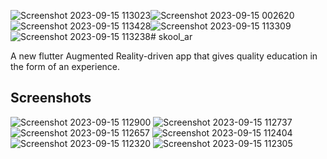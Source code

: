 ![Screenshot 2023-09-15 113023](https://github.com/KazunguDev/skool_ar/assets/88532016/053b7579-f560-498d-9654-1aaaf896700b)![Screenshot 2023-09-15 002620](https://github.com/KazunguDev/skool_ar/assets/88532016/d134b64d-bd4c-447d-823f-9597a7485501)![Screenshot 2023-09-15 113428](https://github.com/KazunguDev/skool_ar/assets/88532016/003ba214-42c9-4553-9c7b-ecb296e92b94)![Screenshot 2023-09-15 113309](https://github.com/KazunguDev/skool_ar/assets/88532016/09de971a-abb3-4697-bc11-e4a2f63b0d4f)![Screenshot 2023-09-15 113238](https://github.com/KazunguDev/skool_ar/assets/88532016/e0e2ee85-f91b-4aa3-ad01-1e1cbd160d16)# skool_ar

A new flutter Augmented Reality-driven app that gives quality education in the form of an experience.

## Screenshots

![Screenshot 2023-09-15 112900](https://github.com/KazunguDev/skool_ar/assets/88532016/ac6ff0e8-ab73-4e48-ab2c-ed24204e830a)
![Screenshot 2023-09-15 112737](https://github.com/KazunguDev/skool_ar/assets/88532016/aa6fc4b4-70e1-4f17-bf53-504075e00695)
![Screenshot 2023-09-15 112657](https://github.com/KazunguDev/skool_ar/assets/88532016/280c2577-8470-48ad-942a-87000be39d5a)
![Screenshot 2023-09-15 112404](https://github.com/KazunguDev/skool_ar/assets/88532016/e3663d17-fc2e-49ec-b993-1590d6b07787)
![Screenshot 2023-09-15 112320](https://github.com/KazunguDev/skool_ar/assets/88532016/d398a99b-9f56-4a5a-b059-e4fb1187d8b2)
![Screenshot 2023-09-15 112305](https://github.com/KazunguDev/skool_ar/assets/88532016/33518ba2-39df-4010-ba87-79de71f4ae7c)


